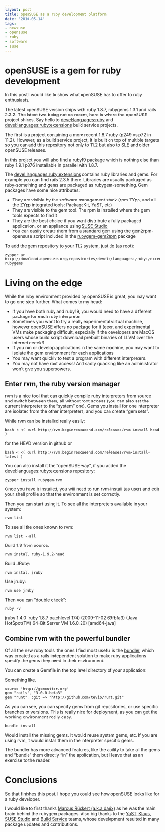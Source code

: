 ```yaml
---
layout: post
title: openSUSE as a ruby development platform
date: '2010-05-14'
tags:
- newsuse
- opensuse
- ruby
- software
- suse
---
```


  

# openSUSE is a gem for ruby development

In this post I would like to show what openSUSE has to offer to ruby enthusiasts.

The latest openSUSE version ships with ruby 1.8.7, rubygems 1.3.1 and rails 2.3.2. The latest two being not so recent, here is where the openSUSE project shines. Say hello to [devel:languages:ruby](http://download.opensuse.org/repositories/devel:/languages:/ruby) and [devel:languages:ruby:extensions](http://download.opensuse.org/repositories/devel:/languages:/ruby:/extensions) build service projects.

The first is a project containing a more recent 1.8.7 ruby (p249 vs p72 in 11.2). However, as a build service project, it is built on top of multiple targets so you can add this repository not only to 11.2 but also to SLE and older openSUSE releases.

In this project you will also find a ruby19 package which is nothing else than ruby 1.9.1 p376 installable in parallel with 1.8.7.

The [devel:languages:ruby:extensions](http://download.opensuse.org/repositories/devel:/languages:/ruby:/extensions) contains ruby libraries and gems. For example you can find rails 2.3.5 there. Libraries are usually packaged as ruby-something and gems are packaged as rubygem-something. Gem packages have some nice attributes:

- They are visible by the software management stack (rpm ZYpp, and all the ZYpp integrated tools: PackageKit, YaST, etc)
- They are visible to the gem tool. The rpm is installed where the gem tools expects to find it
- They are the best choice if you want distribute a fully packaged application, or an appliance using [SUSE Studio](http://www.susestudio.com/) 
- You can easily create them from a standard gem using the gem2rpm-opensuse script included in the [rubygem-gem2rpm](http://download.opensuse.org/repositories/devel:/languages:/ruby) package

To add the gem repository to your 11.2 system, just do (as root):

```
zypper ar 
http://download.opensuse.org/repositories/devel:/languages:/ruby:/extensions/openSUSE_11.2 rubygems
```

# Living on the edge

While the ruby environment provided by openSUSE is great, you may want to go one step further. What comes to my head:

- If you have both ruby and ruby19, you would need to have a different package for each ruby interpreter
- Sometimes you want to try a really experimental virtual machine, however openSUSE offers no package for it (eeer, and experimental VMs make packaging difficult, especially if the developers are MacOS users whose build script download prebuilt binaries of LLVM over the internet eeeek!)
- If you run or develop applications in the same machine, you may want to isolate the gem environment for each applications
- You may want quickly to test a program with different interpreters.
- You may not have root access! And sadly quacking like an administrator won’t give you superpowers.

## Enter rvm, the ruby version manager

rvm is a nice tool that can quickly compile ruby interpreters from source and switch between them, all without root access (you can also set the current interpreter to the “system” one). Gems you install for one interpreter are isolated from the other interpreters, and you can create “gem sets”.

While rvm can be installed really easily:

```
bash < <( curl http://rvm.beginrescueend.com/releases/rvm-install-head )
```

for the HEAD version in github or

```
bash < <( curl http://rvm.beginrescueend.com/releases/rvm-install-latest )
```

You can also install it the “openSUSE way”, if you added the devel:languages:ruby:extensions repository:

```
zypper install rubygem-rvm
```

Once you have it installed, you will need to run rvm-install (as user) and edit your shell profile so that the environment is set correctly.

Then you can start using it. To see all the interpreters available in your system:

```
rvm list
```

To see all the ones known to rvm:

```
rvm list --all
```

Build 1.9 from source:

```
rvm install ruby-1.9.2-head
```

Build JRuby:

```
rvm install jruby
```

Use jruby:

```
rvm use jruby
```

Then you can “double check”:

```
ruby -v
```

jruby 1.4.0 (ruby 1.8.7 patchlevel 174) (2009-11-02 69fbfa3) (Java HotSpot(TM) 64-Bit Server VM 1.6.0\_20) [amd64-java]

## Combine rvm with the powerful bundler

Of all the new ruby tools, the ones I find most useful is the [bundler](http://github.com/carlhuda/bundler), which was created as a rails independent solution to make ruby applications specify the gems they need in their environment.

You can create a Gemfile in the top level directory of your application:

Something like.

```
source 'http://gemcutter.org'
gem "rails", "3.0.0.beta3"
gem "runt", :git => "http://github.com/tevio/runt.git"
```

As you can see, you can specify gems from git repositories, or use specific branches or versions. This is really nice for deployment, as you can get the working environment really easy.

```
bundle install
```

Would install the missing gems. It would reuse system gems, etc. If you are using rvm, it would install them in the interpreter specific gems.

The bundler has more advanced features, like the ability to take all the gems and “bundle” them directly “in” the application, but I leave that as an exercise to the reader.

# Conclusions

So that finishes this post. I hope you could see how openSUSE looks like for a ruby developer.

I would like to first thanks [Marcus Rückert (a.k.a darix)](http://news.opensuse.org/2008/03/01/people-of-opensuse-marcus-rueckert/) as he was the main brain behind the rubygem packages. Also big thanks to the [YaST](http://en.opensuse.org/YaST), [Klaus](http://kkaempf.blogspot.com/), [SUSE Studio](http://www.susestudio.com/) and [Build Service](http://build.opensuse.org/) teams, whose development resulted in many package updates and contributions.

